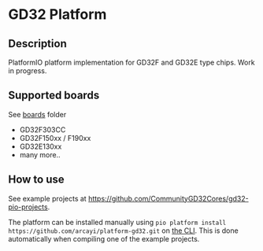 # GD32 Platform

## Description

PlatformIO platform implementation for GD32F and GD32E type chips. Work in progress.

## Supported boards

See [boards](https://github.com/arcayi/platform-gd32/tree/main/boards) folder

* GD32F303CC
* GD32F150xx / F190xx 
* GD32E130xx
* many more..

## How to use

See example projects at https://github.com/CommunityGD32Cores/gd32-pio-projects. 

The platform can be installed manually using `pio platform install https://github.com/arcayi/platform-gd32.git` on [the CLI](https://docs.platformio.org/en/latest/integration/ide/vscode.html#platformio-core-cli). This is done automatically when compiling one of the example projects. 
